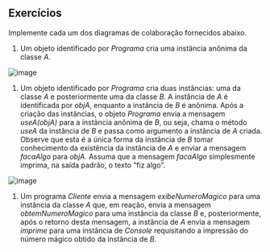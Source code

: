## Exercícios

Implemente cada um dos diagramas de colaboração fornecidos abaixo.

1. Um objeto identificado por _Programa_ cria uma instância anônima da classe _A_.

![image](https://user-images.githubusercontent.com/1735792/90346120-b33b9300-dffc-11ea-816a-fbe0ed10c822.png)

1. Um objeto identificado por _Programa_ cria duas instâncias: uma da classe _A_ e posteriormente uma da classe _B_. A instância de _A_ é identificada por _objA_, enquanto a instância de _B_ é anônima. Após a criação das instâncias, o objeto _Programa_ envia a mensagem _useA(objA)_ para a instância anônima de _B_, ou seja, chama o método _useA_ da instância de _B_ e passa como argumento a instância de _A_ criada. Observe que esta é a única forma da instância de _B_ tomar conhecimento da existência da instância de _A_ e enviar a mensagem _facaAlgo_ para _objA_. Assuma que a mensagem _facaAlgo_ simplesmente imprima, na saída padrão, o texto “fiz algo”.

![image](https://user-images.githubusercontent.com/1735792/90346228-b1260400-dffd-11ea-8b60-6c45f9c694b6.png)

1. Um programa _Cliente_ envia a mensagem _exibeNumeroMagico_ para uma instância da classe _A_ que, em reação, envia a mensagem _obtemNumeroMagico_ para uma instância da classe _B_ e, posteriormente, após o retorno desta mensagem, a instância de _A_ envia a mensagem _imprime_ para uma instância de _Console_ requisitando a impressão do número mágico obtido da instância de _B_.
